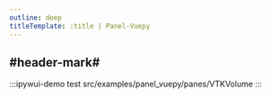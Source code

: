 ```yaml
---
outline: deep
titleTemplate: :title | Panel-Vuepy
---
```


## #header-mark#
:::ipywui-demo test
src/examples/panel_vuepy/panes/VTKVolume
::: 